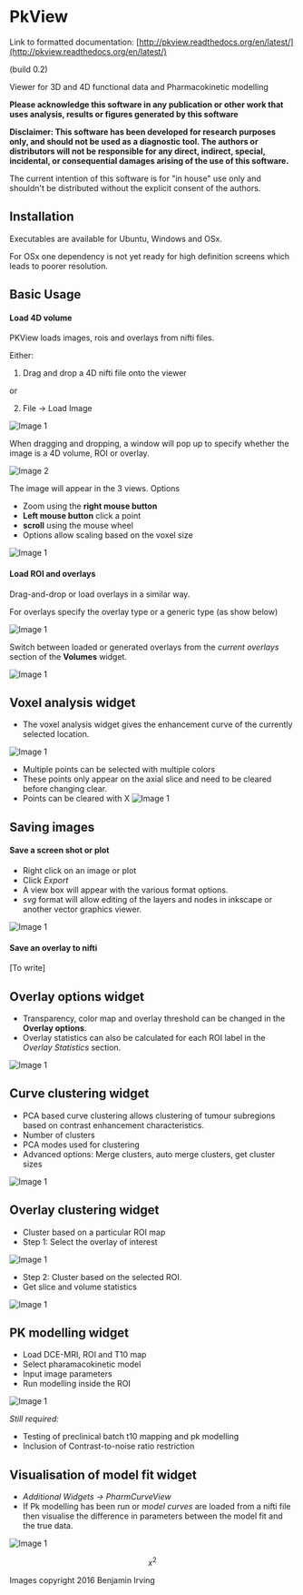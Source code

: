 
# PkView 

Link to formatted documentation: [http://pkview.readthedocs.org/en/latest/](http://pkview.readthedocs.org/en/latest/)

(build 0.2)

Viewer for 3D and 4D functional data and Pharmacokinetic modelling

**Please acknowledge this software in any publication or other work that uses analysis, results or figures generated by this software**

**Disclaimer:
This software has been developed for research purposes only, and should not be 
used as a diagnostic tool. The authors or distributors will not be responsible for 
any direct, indirect, special, incidental, or consequential damages arising of the use of this software.**

The current intention of this software is for "in house" use only and shouldn't be distributed without the explicit consent of the authors. 


## Installation

Executables are available for Ubuntu, Windows and OSx. 

For OSx one dependency is not yet ready for high definition screens which leads to poorer resolution. 

## Basic Usage

#### Load 4D volume

PKView loads images, rois and overlays from nifti files. 

Either: 

1) Drag and drop a 4D nifti file onto the viewer

or

2) File -> Load Image

![Image 1](screenshots/1.png)

When dragging and dropping, a window will pop up to specify whether the image is a 4D volume, ROI or overlay. 

![Image 2](screenshots/2.jpg)

The image will appear in the 3 views. 
Options
- Zoom using the **right mouse button**
- **Left mouse button** click a point
- **scroll** using the mouse wheel
- Options allow scaling based on the voxel size

![Image 1](screenshots/3.png)

#### Load ROI and overlays

Drag-and-drop or load overlays in a similar way.

For overlays specify the overlay type or a generic type (as show below)

![Image 1](screenshots/4.jpg)

Switch between loaded or generated overlays from the *current overlays* section of the **Volumes** widget. 

![Image 1](screenshots/5.png)


## Voxel analysis widget

- The voxel analysis widget gives the enhancement curve of the currently selected location. 

![Image 1](screenshots/6.png)

- Multiple points can be selected with multiple colors
- These points only appear on the axial slice and need to be cleared before changing clear. 
- Points can be cleared with X
![Image 1](screenshots/7.png)



## Saving images

#### Save a screen shot or plot
- Right click on an image or plot
- Click *Export*
- A view box will appear with the various format options. 
- *svg* format will allow editing of the layers and nodes in inkscape or another vector graphics viewer. 

![Image 1](screenshots/17.jpg)


#### Save an overlay to nifti

[To write]

## Overlay options widget

- Transparency, color map and overlay threshold can be changed in the **Overlay options**. 
- Overlay statistics can also be calculated for each ROI label in the *Overlay Statistics* section. 

![Image 1](screenshots/9.png)


## Curve clustering widget

- PCA based curve clustering allows clustering of tumour subregions based on contrast enhancement characteristics. 
- Number of clusters
- PCA modes used for clustering
- Advanced options: Merge clusters, auto merge clusters, get cluster sizes

![Image 1](screenshots/10.png)


## Overlay clustering widget

- Cluster based on a particular ROI map
- Step 1: Select the overlay of interest

![Image 1](screenshots/13.png)

- Step 2: Cluster based on the selected ROI. 
- Get slice and volume statistics

![Image 1](screenshots/12.png)



## PK modelling widget

- Load DCE-MRI, ROI and T10 map
- Select pharamacokinetic model
- Input image parameters
- Run modelling inside the ROI

![Image 1](screenshots/15.png)

*Still required:*
- Testing of preclinical batch t10 mapping and pk modelling
- Inclusion of Contrast-to-noise ratio restriction

## Visualisation of model fit widget
- *Additional Widgets -> PharmCurveView*
- If Pk modelling has been run or *model curves* are loaded from a nifti file then visualise the difference in parameters between the model fit and the true data. 

![Image 1](screenshots/14.png)


$$ x^2 $$

Images copyright 2016 Benjamin Irving

